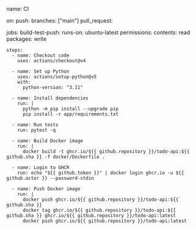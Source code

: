 name: CI

on:
  push:
    branches: ["main"]
  pull_request:

jobs:
  build-test-push:
    runs-on: ubuntu-latest
    permissions:
      contents: read
      packages: write

    steps:
      - name: Checkout code
        uses: actions/checkout@v4

      - name: Set up Python
        uses: actions/setup-python@v5
        with:
          python-version: "3.11"

      - name: Install dependencies
        run: |
          python -m pip install --upgrade pip
          pip install -r app/requirements.txt

      - name: Run tests
        run: pytest -q

      - name: Build Docker image
        run: |
          docker build -t ghcr.io/${{ github.repository }}/todo-api:${{ github.sha }} -f docker/Dockerfile .

      - name: Login to GHCR
        run: echo "${{ github.token }}" | docker login ghcr.io -u ${{ github.actor }} --password-stdin

      - name: Push Docker image
        run: |
          docker push ghcr.io/${{ github.repository }}/todo-api:${{ github.sha }}
          docker tag ghcr.io/${{ github.repository }}/todo-api:${{ github.sha }} ghcr.io/${{ github.repository }}/todo-api:latest
          docker push ghcr.io/${{ github.repository }}/todo-api:latest
